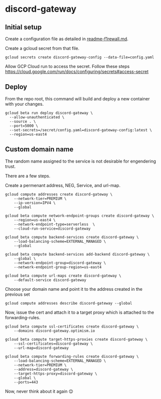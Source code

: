 # discord-gateway

## Initial setup
Create a configuration file as detailed in [readme-f1rewall.md](readme-f1rewall.md).

Create a gcloud secret from that file.
```
gcloud secrets create discord-gateway-config --data-file=config.yaml
```

Allow GCP Cloud run to access the secret.
Follow these steps https://cloud.google.com/run/docs/configuring/secrets#access-secret

## Deploy

From the repo root, this command will build and deploy a new container with your changes.

```
gcloud beta run deploy discord-gateway \
  --allow-unauthenticated \
  --source . \
  --port=5000 \
  --set-secrets=/secret/config.yaml=discord-gateway-config:latest \
  --region=us-east4
```

## Custom domain name

The random name assigned to the service is not desirable for engendering trust.

There are a few steps.

Create a permenant address, NEG, Service, and url-map.
```
gcloud compute addresses create discord-gateway \
    --network-tier=PREMIUM \
    --ip-version=IPV4 \
    --global

gcloud beta compute network-endpoint-groups create discord-gateway \
    --region=us-east4 \
    --network-endpoint-type=serverless  \
    --cloud-run-service=discord-gateway

gcloud beta compute backend-services create discord-gateway \
    --load-balancing-scheme=EXTERNAL_MANAGED \
    --global

gcloud beta compute backend-services add-backend discord-gateway \
    --global \
    --network-endpoint-group=discord-gateway \
    --network-endpoint-group-region=us-east4

gcloud beta compute url-maps create discord-gateway \
    --default-service discord-gateway
```

Choose your domain name and point it to the address created in the previous set
```
gcloud compute addresses describe discord-gateway --global
```

Now, issue the cert and attach it to a target proxy which is attached to the forwarding-rules.
```
gcloud beta compute ssl-certificates create discord-gateway \
    --domains discord-gateway.optimism.io

gcloud beta compute target-https-proxies create discord-gateway \
    --ssl-certificates=discord-gateway \
    --url-map=discord-gateway

gcloud beta compute forwarding-rules create discord-gateway \
    --load-balancing-scheme=EXTERNAL_MANAGED \
    --network-tier=PREMIUM \
    --address=discord-gateway \
    --target-https-proxy=discord-gateway \
    --global \
    --ports=443
```

Now, never think about it again :relieved: